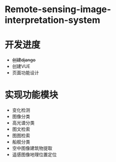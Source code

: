 # Remote-sensing-image-interpretation-system
  
# 开发进度
- ~~创建django~~
- 创建VUE
- 页面功能设计

# 实现功能模块
- 变化检测
- 图像分类
- 高光谱分类
- 图文检索
- 图图检索
- 船舰分类
- 空中图像建筑物提取
- 遥感图像地理位置定位
